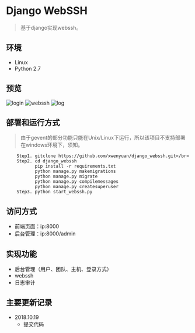 # Django WebSSH
> 基于django实现webssh。 </br>

## 环境
* Linux
* Python 2.7

## 预览
![login](https://github.com/xwenyuan/django_webssh/blob/master/static/img/login.png)
![webssh](https://github.com/xwenyuan/django_webssh/blob/master/static/img/webssh.png)
![log](https://github.com/xwenyuan/django_webssh/blob/master/static/img/log.png)

## 部署和运行方式
> 由于gevent的部分功能只能在Unix/Linux下运行，所以该项目不支持部署在windows环境下，须知。

```
	Step1. gitclone https://github.com/xwenyuan/django_webssh.git</br>
	Step2. cd django_webssh
           pip install -r requirements.txt
           python manage.py makemigrations
           python manage.py migrate
           python manage.py compilemessages
           python manage.py createsuperuser
	Step3. python start_webssh.py
``` 

## 访问方式
* 前端页面：ip:8000
* 后台管理：ip:8000/admin

## 实现功能
* 后台管理（用户、团队、主机、登录方式）
* webssh
* 日志审计

## 主要更新记录
* 2018.10.19
  * 提交代码
